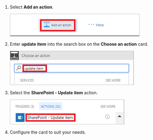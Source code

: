1. Select **Add an action**.
   
    ![add action](media/modern-approvals/add-update-item-action.png)
2. Enter **update item** into the search box on the **Choose an action** card.
   
    ![search for update action](media/modern-approvals/search-update-item-rejected.png)
3. Select the **SharePoint - Update item** action.
   
    ![select update item](media/modern-approvals/select-update-item-no.png)
4. Configure the card to suit your needs.

